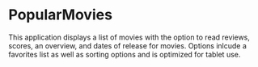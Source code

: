 # PopularMovies

This application displays a list of movies with the option to read reviews, scores, an overview, and dates of release for movies. Options inlcude a favorites list as well as sorting options and is optimized for tablet use.
